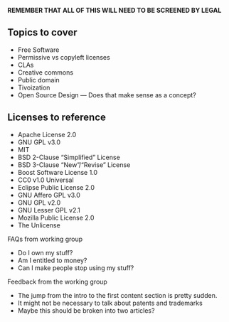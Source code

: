 **REMEMBER THAT ALL OF THIS WILL NEED TO BE SCREENED BY LEGAL**

## Topics to cover
- Free Software
- Permissive vs copyleft licenses
- CLAs
- Creative commons
- Public domain
- Tivoization
- Open Source Design — Does that make sense as a concept?

## Licenses to reference
- Apache License 2.0
- GNU GPL v3.0
- MIT
- BSD 2-Clause “Simplified” License
- BSD 3-Clause “New”/“Revise” License
- Boost Software License 1.0
- CC0 v1.0 Universal
- Eclipse Public License 2.0
- GNU Affero GPL v3.0
- GNU GPL v2.0
- GNU Lesser GPL v2.1
- Mozilla Public License 2.0
- The Unlicense

FAQs from working group
- Do I own my stuff?
- Am I entitled to money?
- Can I make people stop using my stuff?

Feedback from the working group
- The jump from the intro to the first content section is pretty sudden.
- It might not be necessary to talk about patents and trademarks
- Maybe this should be broken into two articles?